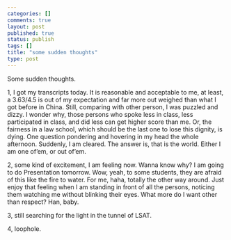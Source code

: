 ```yaml
--- 
categories: []
comments: true
layout: post
published: true
status: publish
tags: []
title: "some sudden thoughts"
type: post
---
```

<div id="msgcns!3725CC0EE38B1F6!256" class="bvMsg">Some sudden thoughts.

1, I got my transcripts today. It is reasonable and acceptable to me, at least, a 3.63/4.5 is out of my expectation and far more out weighed than what I got before in China. Still, comparing with other person, I was puzzled and dizzy. I wonder why, those persons who spoke less in class, less participated in class, and did less can get higher score than me. Or, the fairness in a law school, which should be the last one to lose this dignity, is dying. 
One question pondering and hovering in my head the whole afternoon.
Suddenly, I am cleared.
The answer is, that is the world. Either I am one of’em, or out of’em.

2, some kind of excitement, I am feeling now. Wanna know why? I am going to do Presentation tomorrow. Wow, yeah, to some students, they are afraid of this like the fire to water. For me, haha, totally the other way around. Just enjoy that feeling when I am standing in front of all the persons, noticing them watching me without blinking their eyes. What more do I want other than respect? 
Han, baby.

3, still searching for the light in the tunnel of LSAT.

4, loophole.</div>
